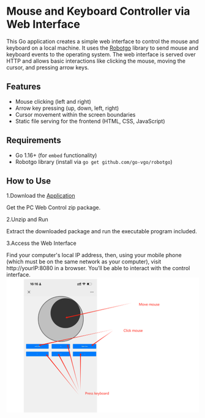 # Mouse and Keyboard Controller via Web Interface

This Go application creates a simple web interface to control the mouse and keyboard on a local machine. It uses the [Robotgo](https://github.com/go-vgo/robotgo) library to send mouse and keyboard events to the operating system. The web interface is served over HTTP and allows basic interactions like clicking the mouse, moving the cursor, and pressing arrow keys.

## Features

- Mouse clicking (left and right)
- Arrow key pressing (up, down, left, right)
- Cursor movement within the screen boundaries
- Static file serving for the frontend (HTML, CSS, JavaScript)

## Requirements

- Go 1.16+ (for `embed` functionality)
- Robotgo library (install via `go get github.com/go-vgo/robotgo`)

## How to Use

1.Download the [Application](https://github.com/weiwentao996/pc-web-control/releases/download/release-v1.0.0/pc-web-control-win.zip)

Get the PC Web Control zip package.


2.Unzip and Run

Extract the downloaded package and run the executable program included.


3.Access the Web Interface

Find your computer's local IP address, then, using your mobile phone (which must be on the same network as your computer), visit http://yourIP:8080 in a browser. You’ll be able to interact with the control interface.
![img.png](img.png)











